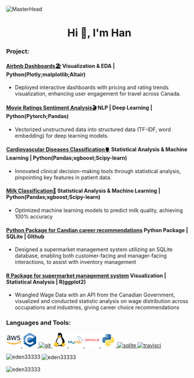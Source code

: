 ![MasterHead](https://media.licdn.com/dms/image/C4D12AQESj72-s5gEKg/article-cover_image-shrink_720_1280/0/1626753867110?e=2147483647&v=beta&t=JOALVxWjySgR37iCdRMhNGmpCyYYDXlPdWk212JXdII)
<h1 align="center">Hi 👋, I'm Han</h1>

<h3 align="left">Project:</h3>

#### [Airbnb Dashboards🏖](https://github.com/somyanagar/airbnb-dashboard) **Visualization & EDA | Python(Plotly;matplotlib;Altair)**
- Deployed interactive dashboards with pricing and rating trends visualization, enhancing user engagement for travel across Canada.
#### [Movie Ratings Sentiment Analysis🎬](https://github.com/Eden33333/IMDB-reviews) **NLP | Deep Learning | Python(Pytorch;Pandas)**
- Vectorized unstructured data into structured data (TF-IDF, word embedding) for deep learning models.
#### [Cardiovascular Diseases Classification🫀](https://github.com/Eden33333/Data583_Project) **Statistical Analysis & Machine Learning | Python(Pandas;xgboost;Scipy-learn)**
- Innovated clinical decision-making tools through statistical analysis, pinpointing key features in patient data.
#### [Milk Classification🥛](https://github.com/Eden33333/Milk-Analysis) **Statistical Analysis & Machine Learning | Python(Pandas;xgboost;Scipy-learn)**
- Optimized machine learning models to predict milk quality, achieving 100% accuracy
#### [Python Package for Candian career recommendations](https://github.com/Data533-Group-3/Project) **Python Package | SQLite | GIthub**
- Designed a supermarket management system utilizing an SQLite database, enabling both customer-facing and manager-facing interactions, to assist with inventory management
#### [R Package for supermarket management system](https://github.com/Eden33333/canwage) **Visualization | Statistical Analysis | R(ggplot2)**
- Wrangled Wage Data with an API from the Canadian Government, visualized and conducted statistic analysis on wage distribution across occupations and industries, giving career choice recommendations


<h3 align="left">Languages and Tools:</h3>
<p align="left"> <a href="https://aws.amazon.com" target="_blank" rel="noreferrer"> <img src="https://raw.githubusercontent.com/devicons/devicon/master/icons/amazonwebservices/amazonwebservices-original-wordmark.svg" alt="aws" width="40" height="40"/> </a> <a href="https://www.cprogramming.com/" target="_blank" rel="noreferrer"> <img src="https://raw.githubusercontent.com/devicons/devicon/master/icons/c/c-original.svg" alt="c" width="40" height="40"/> </a> <a href="https://git-scm.com/" target="_blank" rel="noreferrer"> <img src="https://www.vectorlogo.zone/logos/git-scm/git-scm-icon.svg" alt="git" width="40" height="40"/> </a> <a href="https://www.linux.org/" target="_blank" rel="noreferrer"> <img src="https://raw.githubusercontent.com/devicons/devicon/master/icons/linux/linux-original.svg" alt="linux" width="40" height="40"/> </a> <a href="https://www.mysql.com/" target="_blank" rel="noreferrer"> <img src="https://raw.githubusercontent.com/devicons/devicon/master/icons/mysql/mysql-original-wordmark.svg" alt="mysql" width="40" height="40"/> </a> <a href="https://www.oracle.com/" target="_blank" rel="noreferrer"> <img src="https://raw.githubusercontent.com/devicons/devicon/master/icons/oracle/oracle-original.svg" alt="oracle" width="40" height="40"/> </a> <a href="https://www.python.org" target="_blank" rel="noreferrer"> <img src="https://raw.githubusercontent.com/devicons/devicon/master/icons/python/python-original.svg" alt="python" width="40" height="40"/> </a> <a href="https://www.sqlite.org/" target="_blank" rel="noreferrer"> <img src="https://www.vectorlogo.zone/logos/sqlite/sqlite-icon.svg" alt="sqlite" width="40" height="40"/> </a> <a href="https://travis-ci.org" target="_blank" rel="noreferrer"> <img src="https://www.vectorlogo.zone/logos/travis-ci/travis-ci-icon.svg" alt="travisci" width="40" height="40"/> </a> </p>

<p><img align="left" src="https://github-readme-stats.vercel.app/api/top-langs?username=eden33333&show_icons=true&locale=en&layout=compact" alt="eden33333" /></p>

<p>&nbsp;<img align="center" src="https://github-readme-stats.vercel.app/api?username=eden33333&show_icons=true&locale=en" alt="eden33333" /></p>

<p><img align="center" src="https://github-readme-streak-stats.herokuapp.com/?user=eden33333&" alt="eden33333" /></p>

